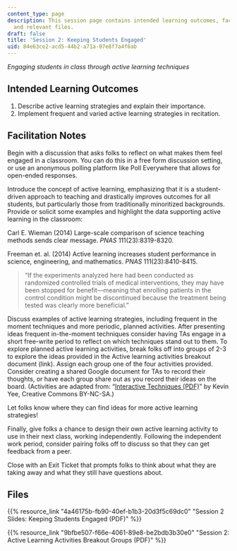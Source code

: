 ```yaml
---
content_type: page
description: This session page contains intended learning outcomes, facilitation notes,
  and relevant files.
draft: false
title: 'Session 2: Keeping Students Engaged'
uid: 84e63ce2-acd5-44b2-a71a-07e8f7a4f6ab
---
```

*Engaging students in class through active learning techniques*

## Intended Learning Outcomes

1. Describe active learning strategies and explain their importance.
2. Implement frequent and varied active learning strategies in recitation.

## Facilitation Notes

Begin with a discussion that asks folks to reflect on what makes them feel engaged in a classroom. You can do this in a free form discussion setting, or use an anonymous polling platform like Poll Everywhere that allows for open-ended responses.

Introduce the concept of active learning, emphasizing that it is a student-driven approach to teaching and drastically improves outcomes for all students, but particularly those from traditionally minoritized backgrounds. Provide or solicit some examples and highlight the data supporting active learning in the classroom:

Carl E. Wieman (2014) Large-scale comparison of science teaching methods sends clear message. *PNAS* 111(23):8319-8320.

Freeman et. al. (2014) Active learning increases student performance in science, engineering, and mathematics. *PNAS* 111(23):8410-8415.

> “If the experiments analyzed here had been conducted as randomized controlled trials of medical interventions, they may have been stopped for benefit—meaning that enrolling patients in the control condition might be discontinued because the treatment being tested was clearly more beneficial.”

Discuss examples of active learning strategies, including frequent in the moment techniques and more periodic, planned activities. After presenting ideas frequent in-the-moment techniques consider having TAs engage in a short free-write period to reflect on which techniques stand out to them. To explore planned active learning activities, break folks off into groups of 2-3 to explore the ideas provided in the Active learning activities breakout document (link). Assign each group one of the four activities provided. Consider creating a shared Google document for TAs to record their thoughts, or have each group share out as you record their ideas on the board. (Activities are adapted from: “[Interactive Techniques (PDF)](https://www.usf.edu/atle/documents/handout-interactive-techniques.pdf)” by Kevin Yee, Creative Commons BY-NC-SA.)

Let folks know where they can find ideas for more active learning strategies!

Finally, give folks a chance to design their own active learning activity to use in their next class, working independently. Following the independent work period, consider pairing folks off to discuss so that they can get feedback from a peer.

Close with an Exit Ticket that prompts folks to think about what they are taking away and what they still have questions about.

## Files

{{% resource_link "4a46175b-fb90-40ef-b1b3-20d3f5c69dc0" "Session 2 Slides: Keeping Students Engaged (PDF)" %}}

{{% resource_link "9bfbe507-f66e-4061-89e8-be2bdb3b30e0" "Session 2: Active Learning Activities Breakout Groups (PDF)" %}}